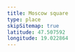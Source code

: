 ```yaml
---
title: Moscow square
type: place
skipSitemap: true
latitude: 47.507592
longitude: 19.022864
---
```

